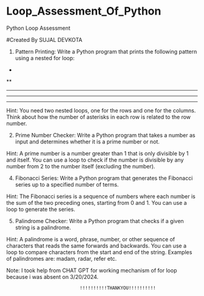 # Loop_Assessment_Of_Python
Python Loop Assessment

#Created By SUJAL DEVKOTA

1. Pattern Printing: Write a Python program that prints the following
pattern using a nested for loop:
*
**
***
****
*****

Hint: You need two nested loops, one for the rows and one for the columns. Think
about how the number of asterisks in each row is related to the row number.


2. Prime Number Checker: Write a Python program that takes a number
as input and determines whether it is a prime number or not.

Hint: A prime number is a number greater than 1 that is only divisible by 1 and
itself. You can use a loop to check if the number is divisible by any number from 2
to the number itself (excluding the number).


4. Fibonacci Series: Write a Python program that generates the Fibonacci
series up to a specified number of terms.

Hint: The Fibonacci series is a sequence of numbers where each number is the sum
of the two preceding ones, starting from 0 and 1. You can use a loop to generate
the series.


5. Palindrome Checker: Write a Python program that checks if a given
string is a palindrome.

Hint: A palindrome is a word, phrase, number, or other sequence of characters that
reads the same forwards and backwards. You can use a loop to compare characters
from the start and end of the string. Examples of palindromes are: madam, radar,
refer etc.



Note: I took help from CHAT GPT for working mechanism of for loop because i was absent on 3/20/2024.

                               !!!!!!!!!!THANKYOU!!!!!!!!!!
